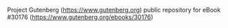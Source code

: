 Project Gutenberg (https://www.gutenberg.org) public repository for eBook #30176 (https://www.gutenberg.org/ebooks/30176)
